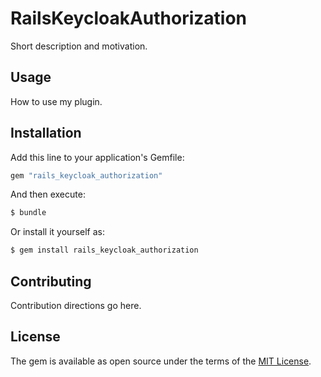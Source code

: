# RailsKeycloakAuthorization
Short description and motivation.

## Usage
How to use my plugin.

## Installation
Add this line to your application's Gemfile:

```ruby
gem "rails_keycloak_authorization"
```

And then execute:
```bash
$ bundle
```

Or install it yourself as:
```bash
$ gem install rails_keycloak_authorization
```

## Contributing
Contribution directions go here.

## License
The gem is available as open source under the terms of the [MIT License](https://opensource.org/licenses/MIT).
